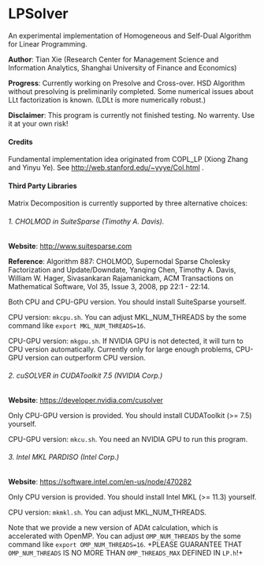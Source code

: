 # LPSolver
An experimental implementation of Homogeneous and Self-Dual Algorithm for Linear Programming. 

**Author**: Tian Xie (Research Center for Management Science and Information Analytics, Shanghai University of Finance and Economics)

**Progress**: Currently working on Presolve and Cross-over. HSD Algorithm without presolving is preliminarily completed. Some numerical issues about LLt factorization is known. (LDLt is more numerically robust.)

**Disclaimer**: This program is currently not finished testing. No warrenty. Use it at your own risk! 

#### Credits ####

Fundamental implementation idea originated from COPL_LP (Xiong Zhang and Yinyu Ye). See http://web.stanford.edu/~yyye/Col.html .

#### Third Party Libraries ####

Matrix Decomposition is currently supported by three alternative choices: 

###### 1. CHOLMOD in SuiteSparse (Timothy A. Davis). ######

**Website**: <http://www.suitesparse.com>

**Reference**: Algorithm 887: CHOLMOD, Supernodal Sparse Cholesky Factorization and Update/Downdate, Yanqing Chen, Timothy A. Davis, William W. Hager, Sivasankaran Rajamanickam, ACM Transactions on Mathematical Software, Vol 35, Issue 3, 2008, pp 22:1 - 22:14.

Both CPU and CPU-GPU version. You should install SuiteSparse yourself. 

CPU version: `mkcpu.sh`. You can adjust MKL_NUM_THREADS by the some command like `export MKL_NUM_THREADS=16`.

CPU-GPU version: `mkgpu.sh`. If NVIDIA GPU is not detected, it will turn to CPU version automatically. Currently only for large enough problems, CPU-GPU version can outperform CPU version. 

###### 2. cuSOLVER in CUDAToolkit 7.5 (NVIDIA Corp.) ######

**Website**: <https://developer.nvidia.com/cusolver>

Only CPU-GPU version is provided. You should install CUDAToolkit (>= 7.5) yourself. 

CPU-GPU version: `mkcu.sh`. You need an NVIDIA GPU to run this program. 

###### 3. Intel MKL PARDISO (Intel Corp.) ######

**Website**: <https://software.intel.com/en-us/node/470282>

Only CPU version is provided. You should install Intel MKL (>= 11.3) yourself.

CPU version: `mkmkl.sh`. You can adjust MKL_NUM_THREADS. 

Note that we provide a new version of ADAt calculation, which is accelerated with OpenMP. 
You can adjust `OMP_NUM_THREADS` by the some command like `export OMP_NUM_THREADS=16`. 
+PLEASE GUARANTEE THAT `OMP_NUM_THREADS` IS NO MORE THAN `OMP_THREADS_MAX` DEFINED IN `LP.h`!+